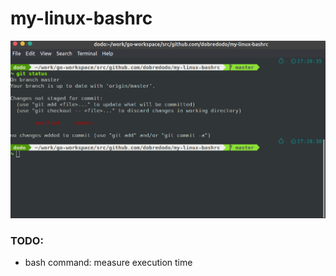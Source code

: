 # my-linux-bashrc

![alt text](https://github.com/dobredodo/my-linux-bashrc/blob/master/screenshot.png?raw=true)

### TODO:
  - bash command: measure execution time
